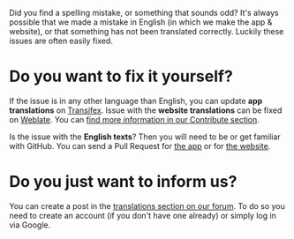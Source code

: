Did you find a spelling mistake, or something that sounds odd? It's always possible that we made a mistake in English (in which we make the app & website), or that something has not been translated correctly. Luckily these issues are often easily fixed.

# Do you want to fix it yourself?
If the issue is in any other language than English, you can update **app translations** on [Transifex](https://www.transifex.com/antennapod/antennapod/core-values/). Issue with the **website translations** can be fixed on [Weblate](https://hosted.weblate.org/projects/antennapod/). You can [find more information in our Contribute section](/contribute/translate).

Is the issue with the **English texts**? Then you will need to be or get familiar with GitHub. You can send a Pull Request for [the app](https://github.com/AntennaPod/AntennaPod/) or for [the website](https://github.com/AntennaPod/antennapod.github.io).

# Do you just want to inform us?
You can create a post in the [translations section on our forum](https://forum.antennapod.org/c/translations/11). To do so you need to create an account (if you don't have one already) or simply log in via Google.
